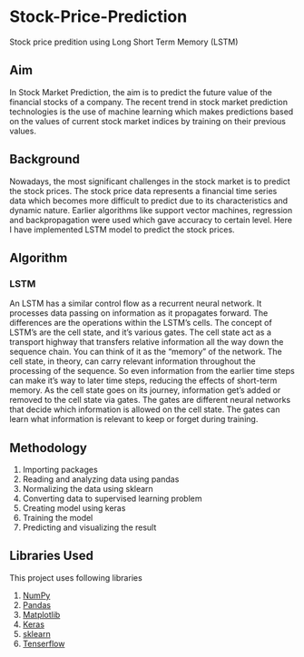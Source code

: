 # Stock-Price-Prediction

Stock price predition using Long Short Term Memory (LSTM)

## Aim

In Stock Market Prediction, the aim is to predict the future value of the financial stocks of a company. The recent trend in stock market prediction technologies is the use of machine learning which makes predictions based on the values of current stock market indices by training on their previous values.

## Background

Nowadays, the most significant challenges in the stock market is to predict the stock prices. The stock price data represents a financial time series data which becomes more difficult to predict due to its characteristics and dynamic nature. Earlier algorithms like support vector machines, regression and backpropagation were used which gave accuracy to certain level. Here I have implemented LSTM model to predict the stock prices.

## Algorithm

### LSTM

An LSTM has a similar control flow as a recurrent neural network. It processes data passing on information as it propagates forward. The differences are the operations within the LSTM’s cells. The concept of LSTM’s are the cell state, and it’s various gates. The cell state act as a transport highway that transfers relative information all the way down the sequence chain. You can think of it as the “memory” of the network. The cell state, in theory, can carry relevant information throughout the processing of the sequence. So even information from the earlier time steps can make it’s way to later time steps, reducing the effects of short-term memory. As the cell state goes on its journey, information get’s added or removed to the cell state via gates. The gates are different neural networks that decide which information is allowed on the cell state. The gates can learn what information is relevant to keep or forget during training.

## Methodology

1. Importing packages
2. Reading and analyzing data using pandas
3. Normalizing the data using sklearn
4. Converting data to supervised learning problem
5. Creating model using keras
6. Training the model
7. Predicting and visualizing the result


## Libraries Used

This project uses following libraries

1. [NumPy](https://numpy.org/)
2. [Pandas](https://pandas.pydata.org/)
3. [Matplotlib](https://matplotlib.org/)
4. [Keras](https://keras.io/)
5. [sklearn](https://scikit-learn.org/)
6. [Tenserflow](https://www.tensorflow.org/)






